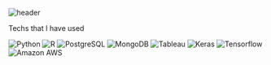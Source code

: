 ![header](https://capsule-render.vercel.app/api?text=Youngmok's%20github%20page)

Techs that I have used

<img alt="Python" src ="https://img.shields.io/badge/Python-FFD43B?style=for-the-badge&logo=python&logoColor=blue"/>

<img alt="R" src ="https://img.shields.io/badge/R-276DC3?style=for-the-badge&logo=r&logoColor=white"/>

<img alt="PostgreSQL" src ="https://img.shields.io/badge/PostgreSQL-316192?style=for-the-badge&logo=postgresql&logoColor=white"/>

<img alt="MongoDB" src ="https://img.shields.io/badge/MongoDB-4EA94B?style=for-the-badge&logo=mongodb&logoColor=white"/>

<img alt="Tableau" src ="https://img.shields.io/badge/Tableau-E97627?style=for-the-badge&logo=Tableau&logoColor=white"/>

<img alt="Keras" src = "https://img.shields.io/badge/Keras-FF0000?style=for-the-badge&logo=keras&logoColor=white"/>

<img alt="Tensorflow" src = "https://img.shields.io/badge/PyTorch-EE4C2C?style=for-the-badge&logo=pytorch&logoColor=white"/>

<img alt="Amazon AWS" src = "https://img.shields.io/badge/Amazon_AWS-FF9900?style=for-the-badge&logo=amazonaws&logoColor=white"/>
